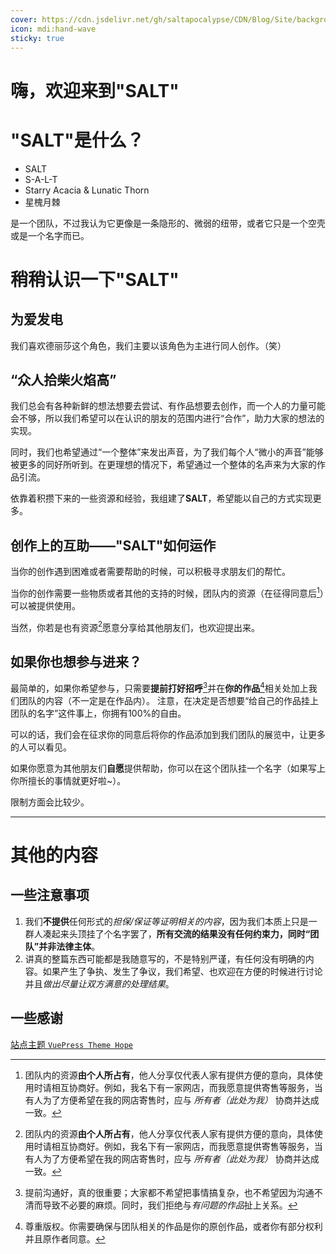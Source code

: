 ```yaml
---
cover: https://cdn.jsdelivr.net/gh/saltapocalypse/CDN/Blog/Site/backgrounds/Desktop_Luna_Kindred_v2.jpg
icon: mdi:hand-wave
sticky: true
---
```


# 嗨，欢迎来到"SALT"

<!-- more -->

# "SALT"是什么？

- SALT
- S-A-L-T
- Starry Acacia & Lunatic Thorn
- 星槐月棘

是一个团队，不过我认为它更像是一条隐形的、微弱的纽带，或者它只是一个空壳或是一个名字而已。

# 稍稍认识一下"SALT"

## 为爱发电

我们喜欢德丽莎这个角色，我们主要以该角色为主进行同人创作。（笑）

## “众人拾柴火焰高”

我们总会有各种新鲜的想法想要去尝试、有作品想要去创作，而一个人的力量可能会不够，所以我们希望可以在认识的朋友的范围内进行“合作”，助力大家的想法的实现。

同时，我们也希望通过“一个整体”来发出声音，为了我们每个人“微小的声音”能够被更多的同好所听到。在更理想的情况下，希望通过一个整体的名声来为大家的作品引流。

依靠着积攒下来的一些资源和经验，我组建了**SALT**，希望能以自己的方式实现更多。

## 创作上的互助——"SALT"如何运作

当你的创作遇到困难或者需要帮助的时候，可以积极寻求朋友们的帮忙。

当你的创作需要一些物质或者其他的支持的时候，团队内的资源（在征得同意后[^1]）可以被提供使用。

当然，你若是也有资源[^1]愿意分享给其他朋友们，也欢迎提出来。

## 如果你也想参与进来？

最简单的，如果你希望参与，只需要**提前打好招呼**[^2]并在**你的作品**[^3]相关处加上我们团队的内容（不一定是在作品内）。
注意，在决定是否想要“给自己的作品挂上团队的名字”这件事上，你拥有100%的自由。

可以的话，我们会在征求你的同意后将你的作品添加到我们团队的展览中，让更多的人可以看见。

如果你愿意为其他朋友们**自愿**提供帮助，你可以在这个团队挂一个名字（如果写上你所擅长的事情就更好啦~）。

限制方面会比较少。

---
# 其他的内容

## 一些注意事项

1. 我们**不提供**任何形式的*担保/保证等证明相关的内容*，因为我们本质上只是一群人凑起来头顶挂了个名字罢了，**所有交流的结果没有任何约束力，同时“团队”并非法律主体**。
2. 讲真的整篇东西可能都是我随意写的，不是特别严谨，有任何没有明确的内容。如果产生了争执、发生了争议，我们希望、也欢迎在方便的时候进行讨论并且*做出尽量让双方满意的处理结果*。

## 一些感谢

[站点主题 `VuePress Theme Hope`](https://theme-hope.vuejs.press/)

[^1]: 团队内的资源**由个人所占有**，他人分享仅代表人家有提供方便的意向，具体使用时请相互协商好。例如，我名下有一家网店，而我愿意提供寄售等服务，当有人为了方便希望在我的网店寄售时，应与 *所有者（此处为我）* 协商并达成一致。
[^2]: 提前沟通好，真的很重要；大家都不希望把事情搞复杂，也不希望因为沟通不清而导致不必要的麻烦。同时，我们拒绝与*有问题的作品*扯上关系。
[^3]: 尊重版权。你需要确保与团队相关的作品是你的原创作品，或者你有部分权利并且原作者同意。
